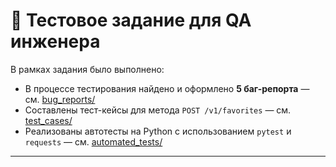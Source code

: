 # 📌 Тестовое задание для QA инженера

В рамках задания было выполнено:

- В процессе тестирования найдено и оформлено **5 баг-репорта** — см. [bug_reports/](/bug_reports/)  
- Составлены тест-кейсы для метода `POST /v1/favorites` — см. [test_cases/](/test_cases/)  
- Реализованы автотесты на Python с использованием `pytest` и `requests` — см. [automated_tests/](/automated_tests/)  

---
